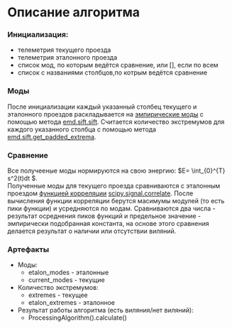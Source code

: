 # Описание алгоритма
### Инициализация:
* телеметрия текущего проезда
* телеметрия эталонного проезда
* список мод, по которым ведётся сравнение, или [], если по всем
* список с названиями столбцов,по котрым ведётся сравнение
### Моды
После инициализации каждый указанный столбец текущего и эталонного проездов раскладывается на [эмпирические моды](https://ru.ruwiki.ru/wiki/Empirical_Mode_Decomposition) с помощью метода [emd.sift.sift](https://emd.readthedocs.io/en/stable/stubs/emd.sift.sift.html). Считается количество экстремумов для каждого указанного столбца с помощью метода [emd.sift.get_padded_extrema](https://emd.readthedocs.io/en/stable/stubs/emd.sift.get_padded_extrema.html).
### Сравнение
Все получееные моды нормируются на свою энергию: $E= \int_{0}^{T} s^2(t)dt $.   
Полученные моды для текущего проезда сравниваются с эталонным проездом [функцией корреляции](https://ru.ruwiki.ru/wiki/Автокорреляционная_функция) 
[scipy.signal.correlate](https://docs.scipy.org/doc/scipy/reference/generated/scipy.signal.correlate.html). После вычисления функции корреляции берутся масимумы модулей (то есть пики функции) и усредняются по модам. Сравниваются два числа - результат осреднения пиков функций и предельное значение - эмпирически подобранная константа, на основе этого сравнения делается результат о наличии или отсутствии виляний.
### Артефакты
* Моды:
  - etalon_modes - эталонные
  - current_modes - текущие
* Количество экстремумов:
  * extremes - текущее
  * etalon_extremes - эталонное
* Результат работы алгоритма (есть виляния/нет виляний):
  * ProcessingAlgorithm().calculate()
